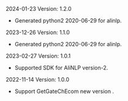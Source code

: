 2024-01-23 Version: 1.2.0
- Generated python2 2020-06-29 for alinlp.

2023-12-26 Version: 1.1.0
- Generated python2 2020-06-29 for alinlp.

2023-02-27 Version: 1.0.1
- Supported SDK for AliNLP version-2.

2022-11-14 Version: 1.0.0
- Support GetGateChEcom new version .

